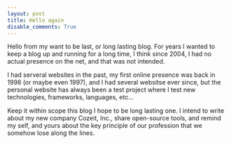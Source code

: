 ```yaml
---
layout: post
title: Hello again
disable_comments: True
---
```


Hello from my want to be last, or long lasting blog. For years I wanted to keep a blog up and running for a long time, I think since 2004,
I had no actual presence on the net, and that was not intended.

I had serveral websites in the past, my first online presence was back in 1998 (or maybe even 1997), and I had several websitse ever since, 
but the personal website has always been a test project where I test new technologies, frameworks, languages, etc...

Keep it within scope this blog I hope to be long lasting one. I intend to write about my new company Cozeit, Inc., share open-source tools, 
and remind my self, and yours about the key principle of our profession that we somehow lose along the lines.


